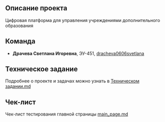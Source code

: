 ## Описание проекта
Цифровая платформа для управления учреждениями дополнительного образования

## Команда
- **Драчева Светлана Игоревна**, ЭУ-451, [dracheva0606svetlana](https://github.com/dracheva0606svetlana)

## Техническое задание
Подробнее о проекте и задачах можно узнать в [Техническом задании.md](Техническое_задание.md)

## Чек-лист
Чек-лист тестирования главной страницы [main_page.md](checklist/main_page.md)


